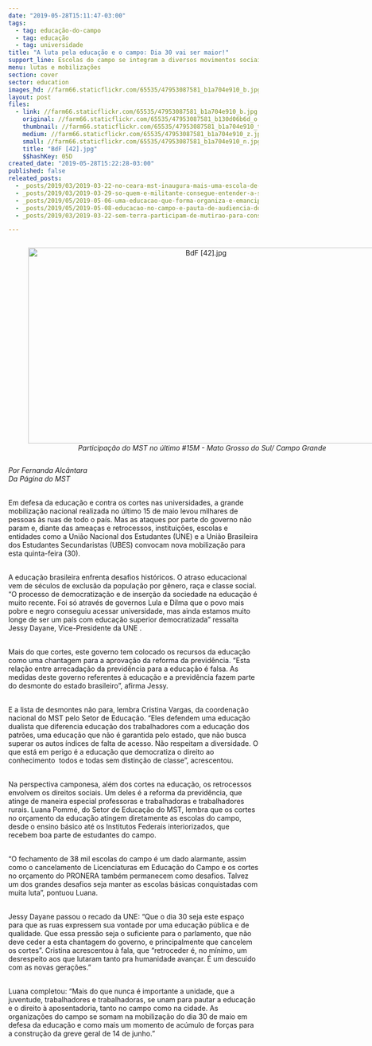 ```yaml
---
date: "2019-05-28T15:11:47-03:00"
tags:
  - tag: educação-do-campo
  - tag: educação
  - tag: universidade
title: "A luta pela educação e o campo: Dia 30 vai ser maior!"
support_line: Escolas do campo se integram a diversos movimentos sociais para valer os direitos conquistados
menu: lutas e mobilizações
section: cover
sector: education
images_hd: //farm66.staticflickr.com/65535/47953087581_b1a704e910_b.jpg
layout: post
files:
  - link: //farm66.staticflickr.com/65535/47953087581_b1a704e910_b.jpg
    original: //farm66.staticflickr.com/65535/47953087581_b130d06b6d_o.jpg
    thumbnail: //farm66.staticflickr.com/65535/47953087581_b1a704e910_t.jpg
    medium: //farm66.staticflickr.com/65535/47953087581_b1a704e910_z.jpg
    small: //farm66.staticflickr.com/65535/47953087581_b1a704e910_n.jpg
    title: "BdF [42].jpg"
    $$hashKey: 05D
created_date: "2019-05-28T15:22:28-03:00"
published: false
releated_posts:
  - _posts/2019/03/2019-03-22-no-ceara-mst-inaugura-mais-uma-escola-de-ensino-medio-do-campo.md
  - _posts/2019/03/2019-03-29-so-quem-e-militante-consegue-entender-a-solidariedade-entre-os-povos.md
  - _posts/2019/05/2019-05-06-uma-educacao-que-forma-organiza-e-emancipa.md
  - _posts/2019/05/2019-05-08-educacao-no-campo-e-pauta-de-audiencia-do-mst-com-governo-gaucho.md
  - _posts/2019/03/2019-03-22-sem-terra-participam-de-mutirao-para-construcao-do-centro-de-referencia-socioambiental-na-ufal.md

---
```

<div style="text-align:center">
<figure class="image" style="display:inline-block"><img alt="BdF [42].jpg" height="394" src="//farm66.staticflickr.com/65535/47953087581_b1a704e910_b.jpg" width="700" />
<figcaption><em>Participa&ccedil;&atilde;o do MST no &uacute;ltimo #15M - Mato Grosso do Sul/ Campo Grande</em></figcaption>
</figure>
</div>

<p><em>Por Fernanda Alc&acirc;ntara<br />
Da P&aacute;gina do MST</em></p>

<p><br />
Em defesa da educa&ccedil;&atilde;o e contra os cortes nas universidades, a grande mobiliza&ccedil;&atilde;o nacional realizada no &uacute;ltimo 15 de maio levou milhares de pessoas &agrave;s ruas de todo o pa&iacute;s. Mas as ataques por parte do governo n&atilde;o param e, diante das amea&ccedil;as e retrocessos, institui&ccedil;&otilde;es, escolas e entidades como a Uni&atilde;o Nacional dos Estudantes (UNE) e a Uni&atilde;o Brasileira dos Estudantes Secundaristas (UBES) convocam nova mobiliza&ccedil;&atilde;o para esta quinta-feira (30).<br />
&nbsp;</p>

<p>A educa&ccedil;&atilde;o brasileira enfrenta desafios hist&oacute;ricos. O atraso educacional vem de s&eacute;culos de exclus&atilde;o da popula&ccedil;&atilde;o por g&ecirc;nero, ra&ccedil;a e classe social. &ldquo;O processo de democratiza&ccedil;&atilde;o e de inser&ccedil;&atilde;o da sociedade na educa&ccedil;&atilde;o &eacute; muito recente. Foi s&oacute; atrav&eacute;s de governos Lula e Dilma que o povo mais pobre e negro conseguiu acessar universidade, mas ainda estamos muito longe de ser um pa&iacute;s com educa&ccedil;&atilde;o superior democratizada&rdquo; ressalta Jessy Dayane, Vice-Presidente da UNE .<br />
&nbsp;</p>

<p>Mais do que cortes, este governo tem colocado os recursos da educa&ccedil;&atilde;o como uma chantagem para a aprova&ccedil;&atilde;o da reforma da previd&ecirc;ncia. &ldquo;Esta rela&ccedil;&atilde;o entre arrecada&ccedil;&atilde;o da previd&ecirc;ncia para a educa&ccedil;&atilde;o &eacute; falsa. As medidas deste governo referentes &agrave; educa&ccedil;&atilde;o e a previd&ecirc;ncia fazem parte do desmonte do estado brasileiro&rdquo;, afirma Jessy.<br />
&nbsp;</p>

<p>E a lista de desmontes n&atilde;o para, lembra Cristina Vargas, da coordena&ccedil;&atilde;o nacional do MST pelo Setor de Educa&ccedil;&atilde;o. &ldquo;Eles defendem uma educa&ccedil;&atilde;o dualista que diferencia educa&ccedil;&atilde;o dos trabalhadores com a educa&ccedil;&atilde;o dos patr&otilde;es, uma educa&ccedil;&atilde;o que n&atilde;o &eacute; garantida pelo estado, que n&atilde;o busca superar os autos &iacute;ndices de falta de acesso. N&atilde;o respeitam a diversidade. O que est&aacute; em perigo &eacute; a educa&ccedil;&atilde;o que democratiza o direito ao conhecimento&nbsp; todos e todas sem distin&ccedil;&atilde;o de classe&rdquo;, acrescentou.<br />
&nbsp;</p>

<p>Na perspectiva camponesa, al&eacute;m dos cortes na educa&ccedil;&atilde;o, os retrocessos envolvem os direitos sociais. Um deles &eacute; a reforma da previd&ecirc;ncia, que atinge de maneira especial professoras e trabalhadoras e trabalhadores rurais. Luana Pomm&eacute;, do Setor de Educa&ccedil;&atilde;o do MST, lembra que os cortes no or&ccedil;amento da educa&ccedil;&atilde;o atingem diretamente as escolas do campo, desde o ensino b&aacute;sico at&eacute; os Institutos Federais interiorizados, que recebem boa parte de estudantes do campo.<br />
&nbsp;</p>

<p>&ldquo;O fechamento de 38 mil escolas do campo &eacute; um dado alarmante, assim como o cancelamento de Licenciaturas em Educa&ccedil;&atilde;o do Campo e os cortes no or&ccedil;amento do PRONERA tamb&eacute;m permanecem como desafios. Talvez um dos grandes desafios seja manter as escolas b&aacute;sicas conquistadas com muita luta&rdquo;, pontuou Luana.<br />
&nbsp;</p>

<p>Jessy Dayane passou o recado da UNE: &ldquo;Que o dia 30 seja este espa&ccedil;o para que as ruas expressem sua vontade por uma educa&ccedil;&atilde;o p&uacute;blica e de qualidade. Que essa press&atilde;o seja o suficiente para o parlamento, que n&atilde;o deve ceder a esta chantagem do governo, e principalmente que cancelem os cortes&rdquo;. Cristina acrescentou &agrave; fala, que &ldquo;retroceder &eacute;, no m&iacute;nimo, um desrespeito aos que lutaram tanto pra humanidade avan&ccedil;ar. &Eacute; um descuido com as novas gera&ccedil;&otilde;es.&rdquo;<br />
&nbsp;</p>

<p>Luana completou: &ldquo;Mais do que nunca &eacute; importante a unidade, que a juventude, trabalhadores e trabalhadoras, se unam para pautar a educa&ccedil;&atilde;o e o direito &agrave; aposentadoria, tanto no campo como na cidade. As organiza&ccedil;&otilde;es do campo se somam na mobiliza&ccedil;&atilde;o do dia 30 de maio em defesa da educa&ccedil;&atilde;o e como mais um momento de ac&uacute;mulo de for&ccedil;as para a constru&ccedil;&atilde;o da greve geral de 14 de junho.&rdquo;</p>
